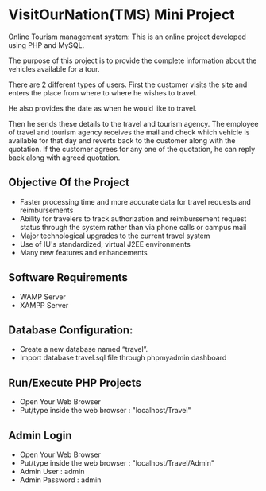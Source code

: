 # VisitOurNation(TMS) Mini Project

Online Tourism management system: This is an online project developed using PHP and MySQL.

The purpose of this project is to provide the complete information about the vehicles available for a tour.

There are 2 different types of users. First the customer visits the site and enters the place from where to where he wishes to travel.

He also provides the date as when he would like to travel.

Then he sends these details to the travel and tourism agency. The employee of travel and tourism agency receives the mail and check which vehicle is available for that day and reverts back to the customer along with the quotation.
If the customer agrees for any one of the quotation, he can reply back along with agreed quotation.

## Objective Of the Project
- Faster processing time and more accurate data for travel requests and reimbursements
- Ability for travelers to track authorization and reimbursement request status through the system rather than via phone calls or campus mail
- Major technological upgrades to the current travel system
- Use of IU's standardized, virtual J2EE environments
- Many new features and enhancements

## Software Requirements
- WAMP Server
- XAMPP Server

## Database Configuration:
- Create a new database named “travel”.
- Import database travel.sql file through phpmyadmin dashboard

## Run/Execute PHP Projects
- Open Your Web Browser
- Put/type inside the web browser : "localhost/Travel"
## Admin Login
- Open Your Web Browser
- Put/type inside the web browser : "localhost/Travel/Admin"
- Admin User : admin
- Admin Password : admin
